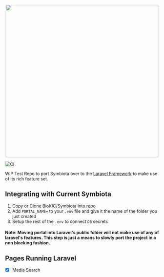 <p align="center">
    <a href="https://symbiota.org/" target="_blank">
        <img width="500px" src="https://github.com/user-attachments/assets/94a3507e-675f-4fe8-8504-12a567f268e9" />
    </a>
</p>

![CI](https://github.com/BioKIC/Symbiota-Laravel/actions/workflows/laravel.yml/badge.svg)

WIP Test Repo to port Symbiota over to the [Laravel Framework](https://laravel.com/) to make use of its rich feature set.

## Integrating with Current Symbiota
1. Copy or Clone [BioKIC/Symbiota](https://github.com/BioKIC/Symbiota) into repo
2. Add `PORTAL_NAME=` to your `.env` file and give it the name of the folder you just created
3. Setup the rest of the `.env` to connect `DB` secrets

#### Note: Moving portal into Laravel's public folder will not make use of any of laravel's features. This step is just a means to slowly port the project in a non blocking fashion. 

## Pages Running Laravel
- [x] Media Search
